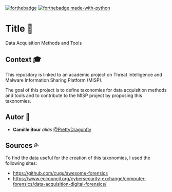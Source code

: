 [![forthebadge](http://forthebadge.com/images/badges/built-with-love.svg)](http://forthebadge.com)
[![forthebadge made-with-python](http://ForTheBadge.com/images/badges/made-with-python.svg)](https://www.python.org/)

# Title :floppy_disk:
Data Acquisition Methods and Tools

## Context :mortar_board:

This repository is linked to an academic project on Threat Intelligence and Malware Information Sharing Platform (MISP).

The goal of this project is to define taxonomies for data acquisition methods and tools and to contribute to the MISP project by proposing this taxonomies.

## Autor :bust_in_silhouette:

* **Camille Bour** _alias_ [@PrettyDragonfly](https://github.com/PrettyDragonfly)

## Sources :sweat_drops:

To find the data useful for the creation of this taxonomies, I used the following sites:
* https://github.com/cugu/awesome-forensics
* https://www.eccouncil.org/cybersecurity-exchange/computer-forensics/data-acquisition-digital-forensics/
